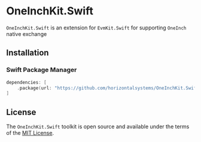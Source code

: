 # OneInchKit.Swift

`OneInchKit.Swift` is an extension for `EvmKit.Swift` for supporting `OneInch` native exchange

## Installation

### Swift Package Manager

```swift
dependencies: [
    .package(url: "https://github.com/horizontalsystems/OneInchKit.Swift.git", .upToNextMajor(from: "1.0.0"))
]
```

## License

The `OneInchKit.Swift` toolkit is open source and available under the terms of the [MIT License](https://github.com/horizontalsystems/ethereum-kit-ios/blob/master/LICENSE).

